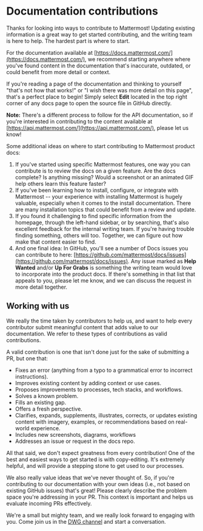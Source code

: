 # Documentation contributions

Thanks for looking into ways to contribute to Mattermost! Updating existing information is a great way to get started contributing, and the writing team is here to help. The hardest part is where to start.

For the documentation available at [https://docs.mattermost.com/](https://docs.mattermost.com/), we recommend starting anywhere where you've found content in the documentation that's inaccurate, outdated, or could benefit from more detail or context.

If you're reading a page of the documentation and thinking to yourself "that's not how that works!" or "I wish there was more detail on this page", that's a perfect place to begin! Simply select **Edit** located in the top right corner of any docs page to open the source file in GitHub directly.

**Note:** There's a different process to follow for the API documentation, so if you're interested in contributing to the content available at [https://api.mattermost.com/](https://api.mattermost.com/), please let us know!

Some additional ideas on where to start contributing to Mattermost product docs:

1. If you've started using specific Mattermost features, one way you can contribute is to review the docs on a given feature. Are the docs complete? Is anything missing? Would a screenshot or an animated GIF help others learn this feature faster?
2. If you've been learning how to install, configure, or integrate with Mattermost -- your experience with installing Mattermost is hugely valuable, especially when it comes to the install documentation. There are many installation topics that could benefit from a review and update.
3. If you found it challenging to find specific information from the homepage, through the left-hand sidebar, or by searching, that's also excellent feedback for the internal writing team. If you're having trouble finding something, others will too. Together, we can figure out how make that content easier to find.
4. And one final idea: In GitHub, you'll see a number of Docs issues you can contribute to here: [https://github.com/mattermost/docs/issues](https://github.com/mattermost/docs/issues). Any issue marked as **Help Wanted** and/or **Up For Grabs** is something the writing team would love to incorporate into the product docs. If there's something in that list that appeals to you, please let me know, and we can discuss the request in more detail together.

## Working with us

We really the time taken by contributors to help us, and want to help every contributor submit meaningful content that adds value to our documentation. We refer to these types of contributions as valid contributions.

A valid contribution is one that isn't done just for the sake of submitting a PR, but one that:

* Fixes an error (anything from a typo to a grammatical error to incorrect instructions).
* Improves existing content by adding context or use cases.
* Proposes improvements to processes, tech stacks, and workflows.
* Solves a known problem.
* Fills an existing gap.
* Offers a fresh perspective.
* Clarifies, expands, supplements, illustrates, corrects, or updates existing content with imagery, examples, or recommendations based on real-world experience.
* Includes new screenshots, diagrams, workflows
* Addresses an issue or request in the docs repo.

All that said, we don't expect greatness from every contribution! One of the best and easiest ways to get started is with copy-editing. It's extremely helpful, and will provide a stepping stone to get used to our processes. 

We also really value ideas that we've never thought of. So, if you're contributing to our documentation with your own ideas \(i.e., not based on existing GitHub issues\) that's great! Please clearly describe the problem space you're addressing in your PR. This context is important and helps us evaluate incoming PRs effectively.

We're a small but mighty team, and we really look forward to engaging with you. Come join us in the [DWG channel](https://community.mattermost.com/core/channels/dwg-documentation-working-group) and start a conversation.
